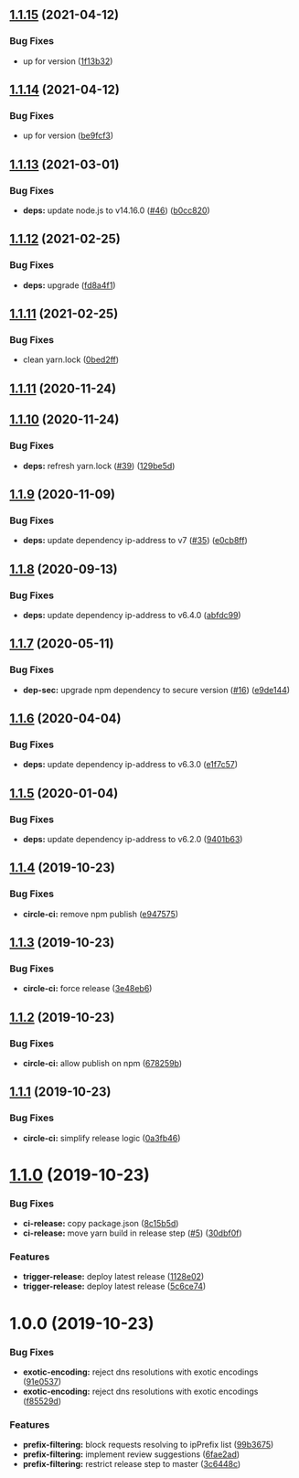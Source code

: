 ## [1.1.15](https://github.com/algolia/dns-filter/compare/v1.1.14...v1.1.15) (2021-04-12)


### Bug Fixes

* up for version ([1f13b32](https://github.com/algolia/dns-filter/commit/1f13b32079ca3cc911ab3176f2ad59399415cdc1))

## [1.1.14](https://github.com/algolia/dns-filter/compare/v1.1.13...v1.1.14) (2021-04-12)


### Bug Fixes

* up for version ([be9fcf3](https://github.com/algolia/dns-filter/commit/be9fcf39cf46c9f9afd5f43665ffd6688c6ffc4f))

## [1.1.13](https://github.com/algolia/dns-filter/compare/v1.1.12...v1.1.13) (2021-03-01)


### Bug Fixes

* **deps:** update node.js to v14.16.0 ([#46](https://github.com/algolia/dns-filter/issues/46)) ([b0cc820](https://github.com/algolia/dns-filter/commit/b0cc820da0aa4c38591ef518bfcc30579f7572d9))

## [1.1.12](https://github.com/algolia/dns-filter/compare/v1.1.11...v1.1.12) (2021-02-25)


### Bug Fixes

* **deps:** upgrade ([fd8a4f1](https://github.com/algolia/dns-filter/commit/fd8a4f1cc49aed5dc8acaebfdaf2b0606518ef56))

## [1.1.11](https://github.com/algolia/dns-filter/compare/v1.1.10...v1.1.11) (2021-02-25)


### Bug Fixes

* clean yarn.lock ([0bed2ff](https://github.com/algolia/dns-filter/commit/0bed2ff43978a8b4b2f1bb3fc68fe3b08549e3f3))

## [1.1.11](https://github.com/algolia/dns-filter/compare/v1.1.10...v1.1.11) (2020-11-24)

## [1.1.10](https://github.com/algolia/dns-filter/compare/v1.1.9...v1.1.10) (2020-11-24)


### Bug Fixes

* **deps:** refresh yarn.lock ([#39](https://github.com/algolia/dns-filter/issues/39)) ([129be5d](https://github.com/algolia/dns-filter/commit/129be5dfc495249c879c68375c12a7d0bac06418))

## [1.1.9](https://github.com/algolia/dns-filter/compare/v1.1.8...v1.1.9) (2020-11-09)


### Bug Fixes

* **deps:** update dependency ip-address to v7 ([#35](https://github.com/algolia/dns-filter/issues/35)) ([e0cb8ff](https://github.com/algolia/dns-filter/commit/e0cb8ff3dc42805f05f2c04b0e3a04430a549199))

## [1.1.8](https://github.com/algolia/dns-filter/compare/v1.1.7...v1.1.8) (2020-09-13)


### Bug Fixes

* **deps:** update dependency ip-address to v6.4.0 ([abfdc99](https://github.com/algolia/dns-filter/commit/abfdc998d05363db7e1359a4f0db2034059e4ada))

## [1.1.7](https://github.com/algolia/dns-filter/compare/v1.1.6...v1.1.7) (2020-05-11)


### Bug Fixes

* **dep-sec:** upgrade npm dependency to secure version ([#16](https://github.com/algolia/dns-filter/issues/16)) ([e9de144](https://github.com/algolia/dns-filter/commit/e9de1445cc2ec89c682a64adcc991585abf96ef5))

## [1.1.6](https://github.com/algolia/dns-filter/compare/v1.1.5...v1.1.6) (2020-04-04)


### Bug Fixes

* **deps:** update dependency ip-address to v6.3.0 ([e1f7c57](https://github.com/algolia/dns-filter/commit/e1f7c57874f7edbe764a2ba915796cc23aab5839))

## [1.1.5](https://github.com/algolia/dns-filter/compare/v1.1.4...v1.1.5) (2020-01-04)


### Bug Fixes

* **deps:** update dependency ip-address to v6.2.0 ([9401b63](https://github.com/algolia/dns-filter/commit/9401b63734bc370e7e5dc96df72925a915d0092b))

## [1.1.4](https://github.com/algolia/dns-filter/compare/v1.1.3...v1.1.4) (2019-10-23)


### Bug Fixes

* **circle-ci:** remove npm publish ([e947575](https://github.com/algolia/dns-filter/commit/e9475752564e4870d89835f3eff015b46a91c49b))

## [1.1.3](https://github.com/algolia/dns-filter/compare/v1.1.2...v1.1.3) (2019-10-23)


### Bug Fixes

* **circle-ci:** force release ([3e48eb6](https://github.com/algolia/dns-filter/commit/3e48eb6dfec185704acacc47a4d52dec8c5c8f67))

## [1.1.2](https://github.com/algolia/dns-filter/compare/v1.1.1...v1.1.2) (2019-10-23)


### Bug Fixes

* **circle-ci:** allow publish on npm ([678259b](https://github.com/algolia/dns-filter/commit/678259be62efaae29fcf115cba23c07740647c67))

## [1.1.1](https://github.com/algolia/dns-filter/compare/v1.1.0...v1.1.1) (2019-10-23)


### Bug Fixes

* **circle-ci:** simplify release logic ([0a3fb46](https://github.com/algolia/dns-filter/commit/0a3fb46effd77e530f03b3a8edd4d8bae4f5152e))

# [1.1.0](https://github.com/algolia/dns-filter/compare/v1.0.0...v1.1.0) (2019-10-23)


### Bug Fixes

* **ci-release:** copy package.json ([8c15b5d](https://github.com/algolia/dns-filter/commit/8c15b5d6d4a9c122eec41c6ff2479932444c7b76))
* **ci-release:** move yarn build in release step ([#5](https://github.com/algolia/dns-filter/issues/5)) ([30dbf0f](https://github.com/algolia/dns-filter/commit/30dbf0f98867a0e67b7b590739e4eb7d435a5237))


### Features

* **trigger-release:** deploy latest release ([1128e02](https://github.com/algolia/dns-filter/commit/1128e023a430cc3f0e0af19a973e354377c375ff))
* **trigger-release:** deploy latest release ([5c6ce74](https://github.com/algolia/dns-filter/commit/5c6ce74dd074bf1199dec726305dc1eda6c30abc))

# 1.0.0 (2019-10-23)


### Bug Fixes

* **exotic-encoding:** reject dns resolutions with exotic encodings ([91e0537](https://github.com/algolia/dns-filter/commit/91e05372acb29a915f713593bcd8ea1b2a513a94))
* **exotic-encoding:** reject dns resolutions with exotic encodings ([f85529d](https://github.com/algolia/dns-filter/commit/f85529dddca0ab926e2a41d2cc10b81f57f56796))


### Features

* **prefix-filtering:** block requests resolving to ipPrefix list ([99b3675](https://github.com/algolia/dns-filter/commit/99b3675e69482ee95fdfdfa16382afedcc6d685d))
* **prefix-filtering:** implement review suggestions ([6fae2ad](https://github.com/algolia/dns-filter/commit/6fae2ad428700879cb54813ccbff4c8321008ebc))
* **prefix-filtering:** restrict release step to master ([3c6448c](https://github.com/algolia/dns-filter/commit/3c6448cd7d2e85593fa1f559065bf08f2c8235c4))
